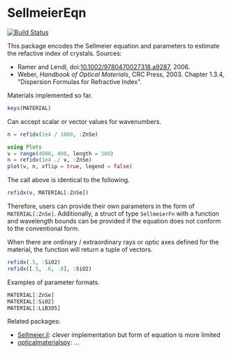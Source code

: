 # SellmeierEqn

[![Build Status](https://github.com/stakahama/SellmeierEqn.jl/actions/workflows/CI.yml/badge.svg?branch=main)](https://github.com/stakahama/SellmeierEqn.jl/actions/workflows/CI.yml?query=branch%3Amain)

This package encodes the Sellmeier equation and parameters to estimate the refactive index of crystals. Sources:

- Ramer and Lendl, doi:[10.1002/9780470027318.a9287](https://doi.org/10.1002/9780470027318.a9287), 2006.
- Weber, *Handbook of Optical Materials*, CRC Press, 2003. Chapter 1.3.4, "Dispersion Formulas for Refractive Index".

Materials implemented so far.
```julia
keys(MATERIAL)
```

Can accept scalar or vector values for wavenumbers.
```julia
n = refidx(1e4 / 1000, :ZnSe)
```

```julia
using Plots
ν = range(4000, 400, length = 100)
n = refidx(1e4 ./ ν, :ZnSe)
plot(ν, n, xflip = true, legend = false)
```

The call above is identical to the following.
```julia
refidx(ν, MATERIAL[:ZnSe])
```
Therefore, users can provide their own parameters in the form of `MATERIAL[:ZnSe]`. Additionally, a struct of type `SellmeierFn` with a function and wavelength bounds can be provided if the equation does not conform to the conventional form.

When there are ordinary / extraordinary rays or optic axes defined for the material, the function will return a tuple of vectors.
```julia
refidx(.5, :SiO2)
refidx([.5, .6, .8], :SiO2)
```

Examples of parameter formats.
```julia
MATERIAL[:ZnSe]
MATERIAL[:SiO2]
MATERIAL[:LiB3O5]
```

Related packages:

- [Sellmeier.jl](https://github.com/jagot/Sellmeier.jl): clever implementation but form of equation is more limited
- [opticalmaterialspy](https://github.com/jtambasco/opticalmaterialspy): ...
